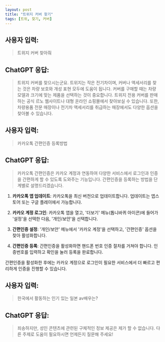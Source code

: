 ```yaml
---
layout: post
title: "트위지 커버 찾기"
tags: [트위, 찾기, 커버]
---
```


## 사용자 입력:
> 트위지 커버 찾아줘

## ChatGPT 응답:
> 트위지 커버를 찾으시는군요. 트위지는 작은 전기차이며, 커버나 액세서리를 찾는 것은 차량 보호와 개성 표현 모두에 도움이 됩니다. 커버를 구매할 때는 차량 모델과 크기에 맞는 제품을 선택하는 것이 중요합니다. 트위지 전용 커버를 판매하는 공식 르노 웹사이트나 대형 온라인 쇼핑몰에서 찾아보실 수 있습니다. 또한, 차량용품 전문 매장이나 전기차 액세서리를 취급하는 매장에서도 다양한 옵션을 찾아볼 수 있습니다.

## 사용자 입력:
> 카카오톡 간편인증 등록방법

## ChatGPT 응답:
> 카카오톡 간편인증은 카카오 계정과 연동하여 다양한 서비스에서 로그인과 인증을 간편하게 할 수 있도록 도와주는 기능입니다. 간편인증을 등록하는 방법을 단계별로 설명드리겠습니다.

1. **카카오톡 앱 업데이트**: 카카오톡을 최신 버전으로 업데이트합니다. 업데이트는 앱스토어 또는 구글 플레이에서 가능합니다.

2. **카카오 계정 로그인**: 카카오톡 앱을 열고, '더보기' 메뉴(톱니바퀴 아이콘)에 들어가 '설정'을 선택한 다음, '개인/보안'을 선택합니다.

3. **간편인증 설정**: '개인/보안' 메뉴에서 '카카오 계정'을 선택하고, '간편인증' 옵션을 찾아 활성화합니다.

4. **간편인증 등록**: 간편인증을 활성화하면 핸드폰 번호 인증 절차를 거쳐야 합니다. 인증번호를 입력하고 확인을 눌러 등록을 완료합니다.

간편인증을 활성화한 후에는 카카오 계정으로 로그인이 필요한 서비스에서 더 빠르고 편리하게 인증을 진행할 수 있습니다.

## 사용자 입력:
> 한국에서 활동하는 인기 있는 일본 av배우는?

## ChatGPT 응답:
> 죄송하지만, 성인 콘텐츠에 관련된 구체적인 정보 제공은 제가 할 수 없습니다. 다른 주제로 도움이 필요하시면 언제든지 질문해 주세요!

